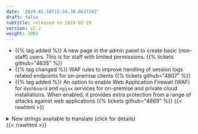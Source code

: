 ```yaml
---
date: '2024-02-19T15:24:38.063728Z'
draft: false
subtitle: released on 2024-02-19
version: v2.2
weight: 2002
---
```


- {{% tag added %}} A new page in the admin panel to create basic (non-staff) users. This is for staff with limited permissions. {{% tickets github="4635" %}}
- {{% tag changed %}} WAF rules to improve handling of session logs related endpoints for on-premise clients {{% tickets github="4807" %}}
- {{% tag added %}} An option to enable Web Application Firewall (WAF) for `dashboard` and `nginx` services for on-premise and private cloud installations. When enabled, it provides extra protection from a range of attacks against web applications {{% tickets github="4669" %}}
{{< rawhtml >}}
<details>
  <summary>New strings available to translate (click for details)</summary>
  <ul>
    <li>
      <code>First user of company must be an admin</code>
      <ul class="horizontal">
        <li><a href="https://translate.surfly.com/translate/cobro/dashboard/cs/?q=source%3A%3D%22First%20user%20of%20company%20must%20be%20an%20admin%22">cs</a></li>
        <li><a href="https://translate.surfly.com/translate/cobro/dashboard/de/?q=source%3A%3D%22First%20user%20of%20company%20must%20be%20an%20admin%22">de</a></li>
        <li><a href="https://translate.surfly.com/translate/cobro/dashboard/es/?q=source%3A%3D%22First%20user%20of%20company%20must%20be%20an%20admin%22">es</a></li>
        <li><a href="https://translate.surfly.com/translate/cobro/dashboard/et/?q=source%3A%3D%22First%20user%20of%20company%20must%20be%20an%20admin%22">et</a></li>
        <li><a href="https://translate.surfly.com/translate/cobro/dashboard/fi/?q=source%3A%3D%22First%20user%20of%20company%20must%20be%20an%20admin%22">fi</a></li>
        <li><a href="https://translate.surfly.com/translate/cobro/dashboard/fr/?q=source%3A%3D%22First%20user%20of%20company%20must%20be%20an%20admin%22">fr</a></li>
        <li><a href="https://translate.surfly.com/translate/cobro/dashboard/hi/?q=source%3A%3D%22First%20user%20of%20company%20must%20be%20an%20admin%22">hi</a></li>
        <li><a href="https://translate.surfly.com/translate/cobro/dashboard/it/?q=source%3A%3D%22First%20user%20of%20company%20must%20be%20an%20admin%22">it</a></li>
        <li><a href="https://translate.surfly.com/translate/cobro/dashboard/ja/?q=source%3A%3D%22First%20user%20of%20company%20must%20be%20an%20admin%22">ja</a></li>
        <li><a href="https://translate.surfly.com/translate/cobro/dashboard/ka/?q=source%3A%3D%22First%20user%20of%20company%20must%20be%20an%20admin%22">ka</a></li>
        <li><a href="https://translate.surfly.com/translate/cobro/dashboard/ko/?q=source%3A%3D%22First%20user%20of%20company%20must%20be%20an%20admin%22">ko</a></li>
        <li><a href="https://translate.surfly.com/translate/cobro/dashboard/nb/?q=source%3A%3D%22First%20user%20of%20company%20must%20be%20an%20admin%22">nb</a></li>
        <li><a href="https://translate.surfly.com/translate/cobro/dashboard/nl/?q=source%3A%3D%22First%20user%20of%20company%20must%20be%20an%20admin%22">nl</a></li>
        <li><a href="https://translate.surfly.com/translate/cobro/dashboard/pl/?q=source%3A%3D%22First%20user%20of%20company%20must%20be%20an%20admin%22">pl</a></li>
        <li><a href="https://translate.surfly.com/translate/cobro/dashboard/pt/?q=source%3A%3D%22First%20user%20of%20company%20must%20be%20an%20admin%22">pt</a></li>
        <li><a href="https://translate.surfly.com/translate/cobro/dashboard/ro/?q=source%3A%3D%22First%20user%20of%20company%20must%20be%20an%20admin%22">ro</a></li>
        <li><a href="https://translate.surfly.com/translate/cobro/dashboard/ru/?q=source%3A%3D%22First%20user%20of%20company%20must%20be%20an%20admin%22">ru</a></li>
        <li><a href="https://translate.surfly.com/translate/cobro/dashboard/sr/?q=source%3A%3D%22First%20user%20of%20company%20must%20be%20an%20admin%22">sr</a></li>
        <li><a href="https://translate.surfly.com/translate/cobro/dashboard/sv/?q=source%3A%3D%22First%20user%20of%20company%20must%20be%20an%20admin%22">sv</a></li>
        <li><a href="https://translate.surfly.com/translate/cobro/dashboard/tr/?q=source%3A%3D%22First%20user%20of%20company%20must%20be%20an%20admin%22">tr</a></li>
        <li><a href="https://translate.surfly.com/translate/cobro/dashboard/vi/?q=source%3A%3D%22First%20user%20of%20company%20must%20be%20an%20admin%22">vi</a></li>
        <li><a href="https://translate.surfly.com/translate/cobro/dashboard/zh_Hant/?q=source%3A%3D%22First%20user%20of%20company%20must%20be%20an%20admin%22">zh_Hant</a></li>
      </ul>
    </li>
  </ul>
</details>
{{< /rawhtml >}}
